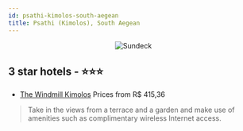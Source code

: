 ```yaml
---
id: psathi-kimolos-south-aegean
title: Psathi (Kimolos), South Aegean
---
```


<center><img src="https://i.travelapi.com/hotels/12000000/11230000/11228300/11228282/a641360e_z.jpg" alt="Sundeck" /></center>


##  3 star hotels - ⭐️⭐️⭐️

-    [The Windmill Kimolos](https://us.hurb.com/hotels/psathi-kimolos/the-windmill-kimolos-JNP-JP936375?cmp=18055) Prices from R$ 415,36
   > Take in the views from a terrace and a garden and make use of amenities such as complimentary wireless Internet access.
